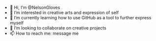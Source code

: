 - 👋 Hi, I’m @NelsonGloves
- 👀 I’m interested in creative arts and expression of self
- 🌱 I’m currently learning how to use GitHub as a tool to further express myself
- 💞️ I’m looking to collaborate on creative projects 
- 📫 How to reach me: message me

<!---
NelsonGloves/NelsonGloves is a ✨ special ✨ repository because its `README.md` (this file) appears on your GitHub profile.
You can click the Preview link to take a look at your changes.
--->
